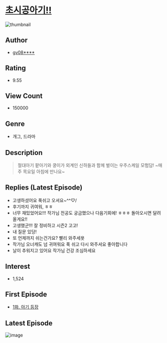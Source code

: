 # [초시공아기!!](https://comic.naver.com/bestChallenge/list?titleId=156825)
![thumbnail](https://image-comic.pstatic.net/user_contents_data/challenge_comic/2021/07/31/148164/thumbnail_202x164c6a5843b_023b_4ded_b67e_a8239d95bc2a_00004687.JPEG)

## Author
- [gv08****](https://comic.naver.com/artistTitle?id=148164)

## Rating
- 9.55

## View Count
- 150000

## Genre
- 개그, 드라마

## Description
> 절대아기 팥아기와 쿵이가 외계인 신하들과 함께 벌이는 우주스케일 모험담! ~매주 목요일 아침에 만나요~

## Replies (Latest Episode)
- 고생하셨어요 푹쉬고 오셔요~^^♡/
- 후기까지 귀여워, ㅎㅎ
- 너무 재밌었어요!!! 작가님 전공도 궁금했으나 다음기회에! ㅎㅎㅎ 돌아오시면 달려올게요!!
- 고생했군!!! 잘 정비하고 시즌2 고고!
- 내 질문 있당!
- 또 언제까지 쉬는건가요? 빨리 와주세욧
- 작가님 오너캐도 넘 귀여워요 푹 쉬고 다시 와주셔요 좋아합니다
- 날이 추워지고 있어요 작가님 건강 조심하세요

## Interest
- 1,524

## First Episode
- [1화. 아기 등장](https://comic.naver.com/bestChallenge/detail?titleId=156825&no=1)

## Latest Episode
![image](https://image-comic.pstatic.net/user_contents_data/challenge_comic/2022/02/10/148164/upload_4120847755119912496.jpeg)
